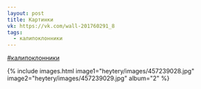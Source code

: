 ```yaml
---
layout: post
title: Картинки
vk: https://vk.com/wall-201760291_8
tags:
  - калипоклонники
---
```

[#калипоклонники](poisk.html#калипоклонники)

{% include images.html image1="heytery/images/457239028.jpg" image2="heytery/images/457239029.jpg" album="2" %}
